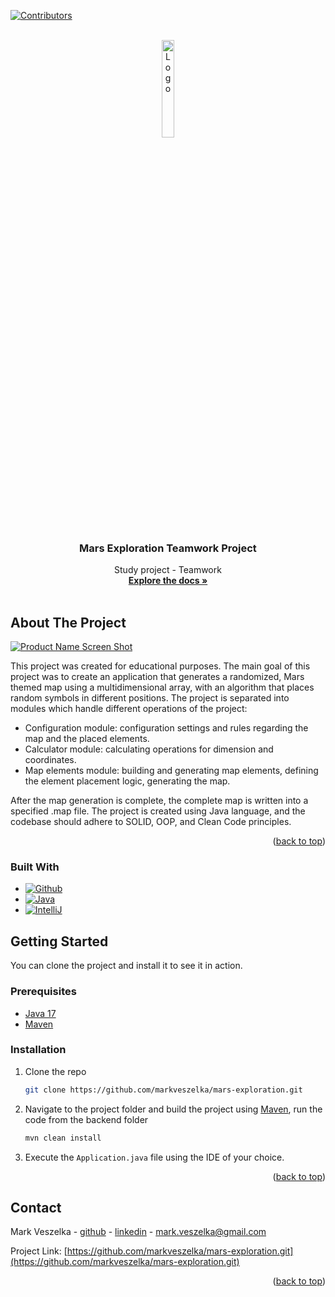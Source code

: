 <!-- PROJECT SHIELDS -->

[![Contributors][contributors-shield]][contributors-url]

<!-- PROJECT LOGO -->
<br />
<div align="center">
  <a href="https://github.com/markveszelka/mars-exploration.git">
    <img src="images/mars.png" alt="Logo" width="20%" height="20%">
  </a>

<h3 align="center">Mars Exploration Teamwork Project</h3>

  <p align="center">
    Study project - Teamwork
    <br />
    <a href="https://github.com/markveszelka/mars-exploration.git"><strong>Explore the docs »</strong></a>
    <br />
    <br />
  </p>
</div>

<!-- ABOUT THE PROJECT -->

## About The Project

[![Product Name Screen Shot][product-screenshot]](https://github.com/markveszelka/mars-exploration.git)

This project was created for educational purposes.
The main goal of this project was to create an application that generates a randomized, Mars themed map using a multidimensional array,
with an algorithm that places random symbols in different positions.
The project is separated into modules which handle different operations of the project:
 - Configuration module: configuration settings and rules regarding the map and the placed elements.
 - Calculator module: calculating operations for dimension and coordinates.
 - Map elements module: building and generating map elements, defining the element placement logic, generating the map.

After the map generation is complete, the complete map is written into a specified .map file.
The project is created using Java language, and the codebase should adhere to SOLID, OOP, and Clean Code principles.


<p align="right">(<a href="#readme-top">back to top</a>)</p>

### Built With

* [![Github][Github]][Github-url]
* [![Java][Java]][Java-url]
* [![IntelliJ][IntelliJ.idea]][IntelliJ-url]

<!-- GETTING STARTED -->

## Getting Started

You can clone the project and install it to see it in action.

### Prerequisites

* [Java 17](https://www.oracle.com/java/technologies/javase/jdk17-archive-downloads.html)
* [Maven](https://maven.apache.org/)

### Installation

1. Clone the repo
   ```sh
   git clone https://github.com/markveszelka/mars-exploration.git
   ```
2. Navigate to the project folder and build the project using [Maven](https://maven.apache.org/index.html), run the code from the backend folder
   ```sh
   mvn clean install
   ```
3. Execute the `Application.java` file using the IDE of your choice.

<p align="right">(<a href="#readme-top">back to top</a>)</p>

<!-- CONTACT -->
## Contact

Mark Veszelka - [github](https://github.com/markveszelka) - [linkedin](https://www.linkedin.com/in/mark-veszelka/) - mark.veszelka@gmail.com

Project Link: [https://github.com/markveszelka/mars-exploration.git](https://github.com/markveszelka/mars-exploration.git)

<p align="right">(<a href="#readme-top">back to top</a>)</p>

<!-- MARKDOWN LINKS & IMAGES -->
<!-- https://www.markdownguide.org/basic-syntax/#reference-style-links -->

[contributors-shield]: https://img.shields.io/github/contributors/othneildrew/Best-README-Template.svg?style=for-the-badge
[contributors-url]: https://github.com/CodecoolGlobal/mars-exploration-1-1q2023-java-nagmil2077/graphs/contributors
[linkedin-shield]: https://img.shields.io/badge/-LinkedIn-black.svg?style=for-the-badge&logo=linkedin&colorB=555
[linkedin-url]: https://www.linkedin.com/in/milan-nagy-a76b1416a/
[product-screenshot]: images/mars_javafx.png

<!-- STACKS -->
[Github]: https://img.shields.io/badge/GitHub-100000?style=for-the-badge&logo=github&logoColor=white
[Github-url]: https://github.com
[Java]: https://img.shields.io/badge/Java-ED8B00?style=for-the-badge&logo=openjdk&logoColor=white
[Java-url]: https://www.java.com/en/
[IntelliJ.idea]: https://img.shields.io/badge/IntelliJ_IDEA-000000.svg?style=for-the-badge&logo=intellij-idea&logoColor=white
[IntelliJ-url]: https://www.jetbrains.com/idea/

